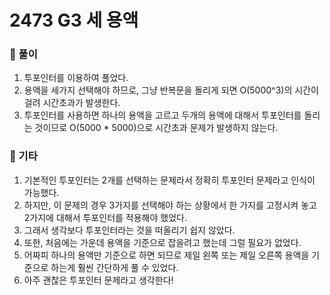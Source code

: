 # 2473 G3 세 용액

### 📂 풀이
1. 투포인터를 이용하여 풀었다.
2. 용액을 세가지 선택해야 하므로, 그냥 반복문을 돌리게 되면 O(5000^3)의 시간이 걸려 시간초과가 발생한다.
3. 투포인터를 사용하면 하나의 용액을 고르고 두개의 용액에 대해서 투포인터를 돌리는 것이므로 O(5000 * 5000)으로 시간초과 문제가 발생하지 않는다.

### 📌 기타
1. 기본적인 투포인터는 2개를 선택하는 문제라서 정확히 투포인터 문제라고 인식이 가능했다.
2. 하지만, 이 문제의 경우 3가지를 선택해야 하는 상황에서 한 가지를 고정시켜 놓고 2가지에 대해서 투포인터를 적용해야 했었다.
3. 그래서 생각보다 투포인터라는 것을 떠올리기 쉽지 않았다.
4. 또한, 처음에는 가운데 용액을 기준으로 잡을려고 했는데 그럴 필요가 없었다.
5. 어짜피 하나의 용액만 기준으로 하면 되므로 제일 왼쪽 또는 제일 오른쪽 용액을 기준으로 하는게 훨씬 간단하게 풀 수 있었다.
6. 아주 괜찮은 투포인터 문제라고 생각한다!